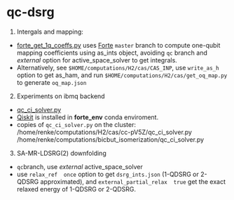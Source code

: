 # qc-dsrg

1. Intergals and mapping: 
- [forte_get_1q_coeffs.py](https://github.com/RenkeHuang/qc-dsrg/blob/main/forte_get_1q_coeffs.py) uses [Forte](https://github.com/evangelistalab/forte) `master` branch to compute one-qubit mapping coefficients using as_ints object, avoiding `qc` branch and *external* option for active_space_solver to get integrals.
- Alternatively, see `$HOME/computations/H2/cas/CAS_INP`, use `write_as_h` option to get as_ham, and run `$HOME/computations/H2/cas/get_oq_map.py` to generate `oq_map.json`

2. Experiments on ibmq backend
- [qc_ci_solver.py](https://github.com/RenkeHuang/qc-dsrg/blob/main/qc_ci_solver.py)
- [Qiskit](https://github.com/Qiskit/qiskit) is installed in **forte_env** conda enviroment.
- copies of `qc_ci_solver.py` on the cluster:
    /home/renke/computations/H2/cas/cc-pV5Z/qc_ci_solver.py 
    /home/renke/computations/bicbut_isomerization/qc_ci_solver.py 

3. SA-MR-LDSRG(2) downfolding
- `qc`branch, use *external* active_space_solver
- use `relax_ref  once` option to get `dsrg_ints.json` (1-QDSRG or 2-QDSRG approximated), and `external_partial_relax  true` get the exact relaxed energy of 1-QDSRG or 2-QDSRG.


